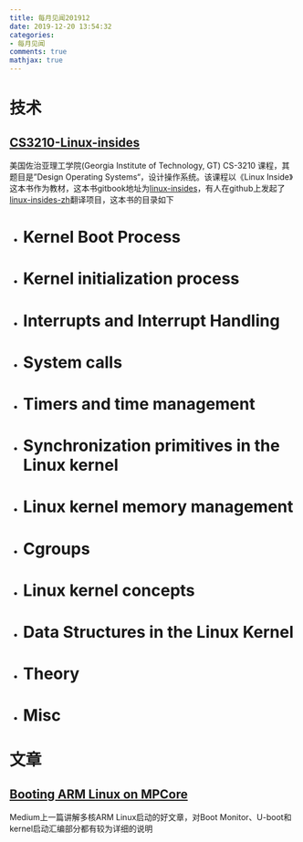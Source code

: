```yaml
---
title: 每月见闻201912
date: 2019-12-20 13:54:32
categories:
- 每月见闻
comments: true
mathjax: true
---
```


# 技术

## [CS3210-Linux-insides](https://cs3210.cc.gatech.edu/index.html)

美国佐治亚理工学院(Georgia Institute of Technology, GT) CS-3210 课程，其题目是”Design Operating Systems“，设计操作系统。该课程以《Linux Inside》这本书作为教材，这本书gitbook地址为[linux-insides](https://legacy.gitbook.com/book/0xax/linux-insides/details)，有人在github上发起了[linux-insides-zh](https://github.com/MintCN/linux-insides-zh/blob/master/README.md)翻译项目，这本书的目录如下

* # Kernel Boot Process

* # Kernel initialization process

* # Interrupts and Interrupt Handling

* # System calls

* # Timers and time management

* # Synchronization primitives in the Linux kernel

* # Linux kernel memory management

* # Cgroups

* # Linux kernel concepts

* # Data Structures in the Linux Kernel

* # Theory

* # Misc

# 文章

## [Booting ARM Linux on MPCore](https://medium.com/@srinivasrao.in/booting-arm-linux-on-mpcore-95db62dabf50)

Medium上一篇讲解多核ARM Linux启动的好文章，对Boot Monitor、U-boot和kernel启动汇编部分都有较为详细的说明




